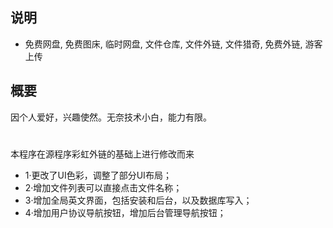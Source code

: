  ## 说明

 * 免费网盘, 免费图床, 临时网盘, 文件仓库, 文件外链, 文件猎奇, 免费外链, 游客上传
 
## 概要

因个人爱好，兴趣使然。无奈技术小白，能力有限。
#
本程序在源程序彩虹外链的基础上进行修改而来
 * 1·更改了UI色彩，调整了部分UI布局；
 * 2·增加文件列表可以直接点击文件名称；
 * 3·增加全局英文界面，包括安装和后台，以及数据库写入；
 * 4·增加用户协议导航按钮，增加后台管理导航按钮；
